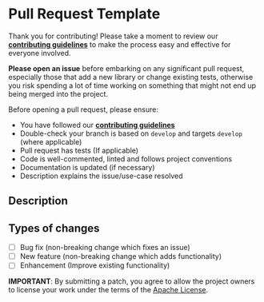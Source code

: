 # Pull Request Template

Thank you for contributing! Please take a moment to review our [**contributing guidelines**](https://github.com/AniTrend/support-markdown/blob/develop/CONTRIBUTING.md)
to make the process easy and effective for everyone involved.

**Please open an issue** before embarking on any significant pull request, especially those that
add a new library or change existing tests, otherwise you risk spending a lot of time working
on something that might not end up being merged into the project.

Before opening a pull request, please ensure:
<!--- Go over all the following points, and put an `x` in all the boxes that apply. -->
<!--- If you're unsure about any of these, don't hesitate to ask. We're here to help! -->

- You have followed our [**contributing guidelines**](https://github.com/AniTrend/support-markdown/blob/develop/CONTRIBUTING.md)
- Double-check your branch is based on `develop` and targets `develop` (where applicable)
- Pull request has tests (If applicable)
- Code is well-commented, linted and follows project conventions
- Documentation is updated (if necessary)
- Description explains the issue/use-case resolved


## Description
<!--- Describe your changes in detail -->


## Types of changes
<!--- What types of changes does your code introduce? Put an `x` in all the boxes that apply: -->
- [ ] Bug fix (non-breaking change which fixes an issue)
- [ ] New feature (non-breaking change which adds functionality)
- [ ] Enhancement (Improve existing functionality)

<!--- Be kind to code reviewers, please try to keep pull requests as small and focused as possible :) -->

**IMPORTANT**: By submitting a patch, you agree to allow the project
owners to license your work under the terms of the [Apache License](https://github.com/AniTrend/support-markdown/blob/develop/LICENSE).
